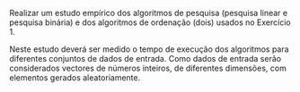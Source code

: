Realizar um estudo empírico dos algoritmos de pesquisa (pesquisa linear e pesquisa binária) e dos algoritmos de ordenação (dois) usados no Exercício 1.

Neste estudo deverá ser medido o tempo de execução dos algoritmos para diferentes conjuntos de dados de entrada. Como dados de entrada serão considerados vectores de números inteiros, de diferentes dimensões, com elementos gerados aleatoriamente.